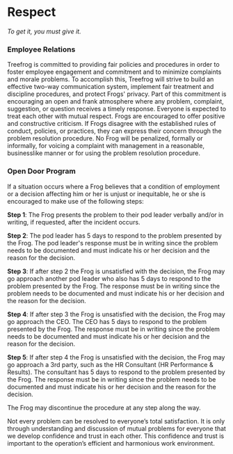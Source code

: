 # Respect

*To get it, you must give it.*

### Employee Relations

Treefrog is committed to providing fair policies and procedures in order to foster employee engagement and commitment and to minimize complaints and morale problems. To accomplish this, Treefrog will strive to build an effective two-way communication system, implement fair treatment and discipline procedures, and protect Frogs' privacy. Part of this commitment is encouraging an open and frank atmosphere where any problem, complaint, suggestion, or question receives a timely response. Everyone is expected to treat each other with mutual respect. Frogs are encouraged to offer positive and constructive criticism. If Frogs disagree with the established rules of conduct, policies, or practices, they can express their concern through the problem resolution procedure. No Frog will be penalized, formally or informally, for voicing a complaint with management in a reasonable, businesslike manner or for using the problem resolution procedure.

### Open Door Program

If a situation occurs where a Frog believes that a condition of employment or a decision affecting him or her is unjust or inequitable, he or she is encouraged to make use of the following steps:

**Step 1**: The Frog presents the problem to their pod leader verbally and/or in writing, if requested, after the incident occurs.

**Step 2**: The pod leader has 5 days to respond to the problem presented by the Frog. The pod leader's response must be in writing since the problem needs to be documented and must indicate his or her decision and the reason for the decision.

**Step 3**: If after step 2 the Frog is unsatisfied with the decision, the Frog may go approach another pod leader who also has 5 days to respond to the problem presented by the Frog. The response must be in writing since the problem needs to be documented and must indicate his or her decision and the reason for the decision.

**Step 4**: If after step 3 the Frog is unsatisfied with the decision, the Frog may go approach the CEO. The CEO has 5 days to respond to the problem presented by the Frog. The response must be in writing since the problem needs to be documented and must indicate his or her decision and the reason for the decision.

**Step 5**: If after step 4 the Frog is unsatisfied with the decision, the Frog may go approach a 3rd party, such as the HR Consultant (HR Performance & Results). The consultant has 5 days to respond to the problem presented by the Frog. The response must be in writing since the problem needs to be documented and must indicate his or her decision and the reason for the decision.

The Frog may discontinue the procedure at any step along the way.

Not every problem can be resolved to everyone’s total satisfaction. It is only through understanding and discussion of mutual problems for everyone that we develop confidence and trust in each other. This confidence and trust is important to the operation’s efficient and harmonious work environment.
